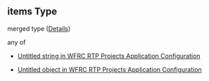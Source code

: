## items Type

merged type ([Details](config-properties-layerselector-properties-overlays-items.md))

any of

* [Untitled string in WFRC RTP Projects Application Configuration](config-properties-layerselector-properties-overlays-items-anyof-0.md "check type definition")

* [Untitled object in WFRC RTP Projects Application Configuration](config-properties-layerselector-properties-overlays-items-anyof-1.md "check type definition")
